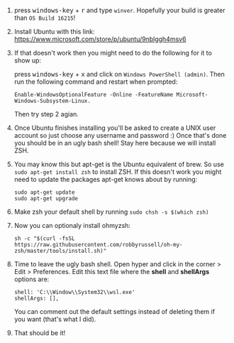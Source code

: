 1. press <kbd>windows-key</kbd> + <kbd>r</kbd> and type `winver`. Hopefully your build is greater than `OS Build 16215`!
2. Install Ubuntu with this link: https://www.microsoft.com/store/p/ubuntu/9nblggh4msv6
3. If that doesn't work then you might need to do the following for it to show up: 

    press <kbd>windows-key</kbd> + <kbd>x</kbd> and click on `Windows PowerShell (admin)`. Then run the following command and restart when prompted:
    ```
    Enable-WindowsOptionalFeature -Online -FeatureName Microsoft-Windows-Subsystem-Linux. 
    ```
    Then try step 2 agian.
4. Once Ubuntu finishes installing you'll be asked to create a UNIX user account so just choose any username and password :) Once that's done you should be in an ugly bash shell! Stay here because we will install ZSH.
5. You may know this but apt-get is the Ubuntu equivalent of brew. So use `sudo apt-get install zsh` to install ZSH. If this doesn't work you might need to update the packages apt-get knows about by running:
    ```
    sudo apt-get update
    sudo apt-get upgrade
    ```
6. Make zsh your default shell by running `sudo chsh -s $(which zsh)` 
7. Now you can optionaly install ohmyzsh:
    ```
    sh -c "$(curl -fsSL https://raw.githubusercontent.com/robbyrussell/oh-my-zsh/master/tools/install.sh)"
    ```
8. Time to leave the ugly bash shell. Open hyper and click in the corner > Edit > Preferences. Edit this text file where the **shell** and **shellArgs** options are:
    ```
    shell: 'C:\\Window\\System32\\wsl.exe'
    shellArgs: [],
    ```
    You can comment out the default settings instead of deleting them if you want (that's what I did).
9. That should be it!